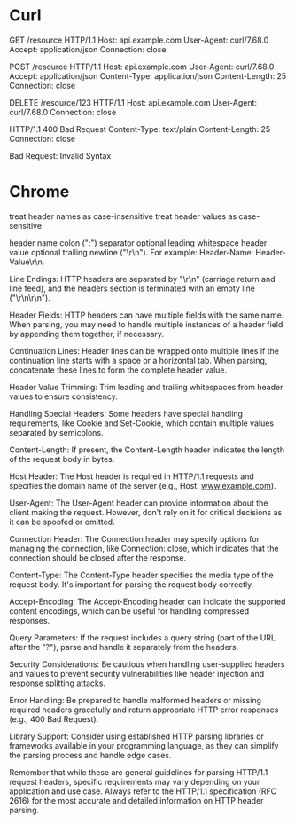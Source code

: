 # Curl

GET /resource HTTP/1.1
Host: api.example.com
User-Agent: curl/7.68.0
Accept: application/json
Connection: close

POST /resource HTTP/1.1
Host: api.example.com
User-Agent: curl/7.68.0
Accept: application/json
Content-Type: application/json
Content-Length: 25
Connection: close

DELETE /resource/123 HTTP/1.1
Host: api.example.com
User-Agent: curl/7.68.0
Connection: close

HTTP/1.1 400 Bad Request
Content-Type: text/plain
Content-Length: 25
Connection: close

Bad Request: Invalid Syntax

# Chrome

treat header names as case-insensitive
treat header values as case-sensitive

header name
colon (":") separator
optional leading whitespace
header value
optional trailing newline ("\r\n").
For example: Header-Name: Header-Value\r\n.

Line Endings: HTTP headers are separated by "\r\n" (carriage return and line feed), and the headers section is terminated with an empty line ("\r\n\r\n").

Header Fields: HTTP headers can have multiple fields with the same name. When parsing, you may need to handle multiple instances of a header field by appending them together, if necessary.

Continuation Lines: Header lines can be wrapped onto multiple lines if the continuation line starts with a space or a horizontal tab. When parsing, concatenate these lines to form the complete header value.

Header Value Trimming: Trim leading and trailing whitespaces from header values to ensure consistency.

Handling Special Headers: Some headers have special handling requirements, like Cookie and Set-Cookie, which contain multiple values separated by semicolons.

Content-Length: If present, the Content-Length header indicates the length of the request body in bytes.

Host Header: The Host header is required in HTTP/1.1 requests and specifies the domain name of the server (e.g., Host: www.example.com).

User-Agent: The User-Agent header can provide information about the client making the request. However, don't rely on it for critical decisions as it can be spoofed or omitted.

Connection Header: The Connection header may specify options for managing the connection, like Connection: close, which indicates that the connection should be closed after the response.

Content-Type: The Content-Type header specifies the media type of the request body. It's important for parsing the request body correctly.

Accept-Encoding: The Accept-Encoding header can indicate the supported content encodings, which can be useful for handling compressed responses.

Query Parameters: If the request includes a query string (part of the URL after the "?"), parse and handle it separately from the headers.

Security Considerations: Be cautious when handling user-supplied headers and values to prevent security vulnerabilities like header injection and response splitting attacks.

Error Handling: Be prepared to handle malformed headers or missing required headers gracefully and return appropriate HTTP error responses (e.g., 400 Bad Request).

Library Support: Consider using established HTTP parsing libraries or frameworks available in your programming language, as they can simplify the parsing process and handle edge cases.

Remember that while these are general guidelines for parsing HTTP/1.1 request headers, specific requirements may vary depending on your application and use case. Always refer to the HTTP/1.1 specification (RFC 2616) for the most accurate and detailed information on HTTP header parsing.
